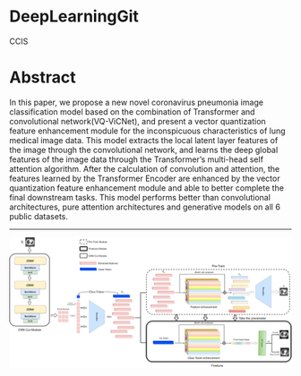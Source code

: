 # DeepLearningGit
CCIS
# Abstract
In this paper, we propose a new novel coronavirus pneumonia image classification model based on the combination of Transformer and convolutional network(VQ-ViCNet), and present a vector quantization feature enhancement module for the inconspicuous characteristics of lung medical image data. This model extracts the local latent layer features of the image through the convolutional network, and learns the deep global features of the image data through the Transformer’s multi-head self attention algorithm. After the calculation of convolution and attention, the features learned by the Transformer Encoder are enhanced by the vector quantization feature enhancement module and able to better complete the final downstream tasks. This model performs better than convolutional architectures, pure attention architectures and generative models on all 6 public datasets.

---
<img src="./model4.png">


